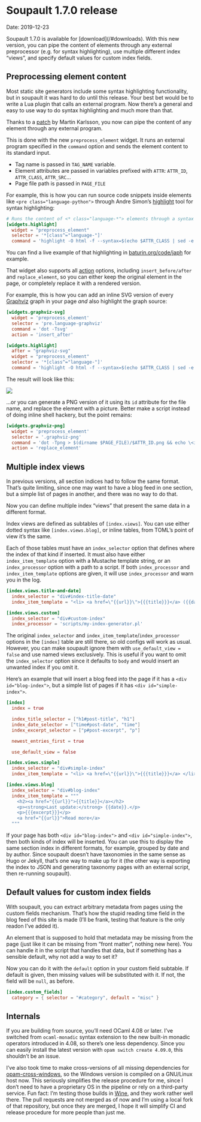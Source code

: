 <h1 id="post-title">Soupault 1.7.0 release</h1>

<p>Date: <time id="post-date">2019-12-23</time> </p>

<p id="post-excerpt">
Soupault 1.7.0 is available for [download](/#downloads).
With this new version, you can pipe the content of elements through any external preprocessor (e.g. for syntax highlighting),
use multiple different index &ldquo;views&rdquo;, and specify default values for custom index fields.
</p>

## Preprocessing element content

Most static site generators include some syntax highlighting functionality, but in soupault it was
hard to do until this release. Your best bet would be to write a Lua plugin that calls an external program.
Now there’s a general and easy to use way to do syntax highlighting and much more than that.

Thanks to a [patch](https://github.com/dmbaturin/soupault/pull/10) by Martin Karlsson,
you now can pipe the content of any element through any external program.

This is done with the new `preprocess_element` widget. It runs an external program specified in the
`command` option and sends the element content to its standard input.

* Tag name is passed in `TAG_NAME` variable.
* Element attributes are passed in variables prefixed with `ATTR`: `ATTR_ID`, `ATTR_CLASS`, `ATTR_SRC`…
* Page file path is passed in `PAGE_FILE`

For example, this is how you can run source code snippets inside elements like `<pre class="language-python">`
through Andre Simon’s [highlight](http://www.andre-simon.de/) tool for syntax highlighting:

```toml
# Runs the content of <* class="language-*"> elements through a syntax highlighter
[widgets.highlight]
  widget = "preprocess_element"
  selector = '*[class^="language-"]'
  command = 'highlight -O html -f --syntax=$(echo $ATTR_CLASS | sed -e "s/language-//")'
```

You can find a live example of that highlighting in [baturin.org/code/japh](https://baturin.org/code/japh/)
for example.

That widget also supports all [action](/reference-manual/#choosing-where-to-insert-the-output") options,
including `insert_before/after` and `replace_element`, so you can either keep the original element in the page, or completely replace it with a rendered version.

For example, this is how you can add an inline SVG version
of every [Graphviz](https://graphviz.org/) graph in your page _and_ also highlight the graph source:

```toml
[widgets.graphviz-svg]
  widget = 'preprocess_element'
  selector = 'pre.language-graphviz'
  command = 'dot -Tsvg'
  action = 'insert_after'

[widgets.highlight]
  after = "graphviz-svg"
  widget = "preprocess_element"
  selector = '*[class^="language-"]'
  command = 'highlight -O html -f --syntax=$(echo $ATTR_CLASS | sed -e "s/language-//")'
```

The result will look like this:

<img src="/images/graphviz_sample.png">

…or you can generate a PNG version of it using its `id` attribute for the file name,
and replace the element with a picture. Better make a script instead of doing inline shell hackery,
but the point remains:

```toml
[widgets.graphviz-png]
  widget = 'preprocess_element'
  selector = '.graphviz-png'
  command = 'dot -Tpng > $(dirname $PAGE_FILE)/$ATTR_ID.png && echo \<img src="$ATTR_ID.png"\>'
  action = 'replace_element'
```

## Multiple index views

In previous versions, all section indices had to follow the same format. That’s quite limiting,
since one may want to have a blog feed in one section, but a simple list of pages in another,
and there was no way to do that.

Now you can define multiple index &ldquo;views&rdquo; that present the same data in a different format.

Index views are defined as subtables of `[index.views]`. You can use either dotted syntax like
`[index.views.blog]`, or inline tables, from TOML’s point of view it’s the same.

Each of those tables must have an `index_selector` option that defines where the index of that kind
if inserted. It must also have either `index_item_template` option with a Mustache template string,
or an `index_processor` option with a path to a script. If both `index_processor` and `index_item_template`
options are given, it will use `index_processor` and warn you in the log.

```toml
[index.views.title-and-date]
  index_selector = "div#index-title-date"
  index_item_template = "<li> <a href=\"{{url}}\">{{{title}}}</a> ({{date}})</li>"

[index.views.custom]
  index_selector = "div#custom-index"
  index_processor = 'scripts/my-index-generator.pl'
```

The original `index_selector` and `index_item_template`/`index_processor` options in the `[index]`
table are still there, so old configs will work as usual. However, you can make soupault ignore
them with `use_default_view = false` and use named views exclusively. This is useful if you want
to omit the `index_selector` option since it defaults to `body` and would insert an unwanted index
if you omit it.

Here’s an example that will insert a blog feed into the page if it has a `<div id="blog-index">`,
but a simple list of pages if it has `<div id="simple-index">`.

```toml
[index]
  index = true

  index_title_selector = ["h1#post-title", "h1"]
  index_date_selector = ["time#post-date", "time"]
  index_excerpt_selector = ["p#post-excerpt", "p"]

  newest_entries_first = true

  use_default_view = false

[index.views.simple]
  index_selector = "div#simple-index"
  index_item_template = "<li> <a href=\"{{url}}\">{{{title}}}</a> </li>"

[index.views.blog]
  index_selector = "div#blog-index"
  index_item_template = """
    <h2><a href="{{url}}">{{title}}</a></h2>
    <p><strong>Last update:</strong> {{date}}.</p>
    <p>{{{excerpt}}}</p>
    <a href="{{url}}">Read more</a>
  """
```

If your page has both `<div id="blog-index">` and `<div id="simple-index">`, then both kinds of
index will be inserted. You can use this to display the same section index in different formats,
for example, grouped by date and by author. Since soupault doesn’t have taxonomies in the same
sense as Hugo or Jekyll, that’s one way to make up for it (the other way is exporting the index
to JSON and generating taxonomy pages with an external script, then re-running soupault).

## Default values for custom index fields

With soupault, you can extract arbitrary metadata from pages using the custom fields mechanism.
That’s how the stupid reading time field in the blog feed of this site is made (I’ll be frank,
testing that feature is the only readon I’ve added it).

An element that is supposed to hold that metadata may be missing from the page
(just like it can be missing from &ldquo;front matter&rdquo;, nothing new here).
You can handle it in the script that handles that data, but if something has a sensible default,
why not add a way to set it?

Now you can do it with the `default` option in your custom field subtable. If default is given,
then missing values will be substituted with it. If not, the field will be `null`, as before.

```toml
[index.custom_fields]
  category = { selector = "#category", default = "misc" }
```

## Internals

If you are building from source, you’ll need OCaml 4.08 or later. I’ve switched from `ocaml-monadic`
syntax extension to the new built-in monadic operators introduced in 4.08, so there’s one less dependency.
Since you can easily install the latest version with `opam switch create 4.09.0`, this shouldn’t be an issue.

I’ve also took time to make cross-versions of all missing dependencies for [opam-cross-windows](https://github.com/ocaml-cross/opam-cross-windows/),
so the Windows version is compiled on a GNU/Linux host now. This seriously simplifies the release procedure for me,
since I don’t need to have a proprietary OS in the pipeline or rely on a third-party service.
Fun fact: I’m testing those builds in [Wine](http://winehq.org/), and they work rather well there.
The pull requests are not merged as of now and I’m using a local fork of that repository, but once they are merged,
I hope it will simplify CI and release procedure for more people than just me.
